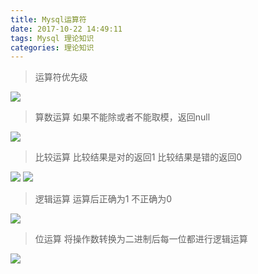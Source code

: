 ```yaml
---
title: Mysql运算符
date: 2017-10-22 14:49:11
tags: Mysql 理论知识
categories: 理论知识
---
```

> 运算符优先级

![](https://ww1.sinaimg.cn/large/005Y4715gy1fknl5tqrzcj30nl0djwi1.jpg)

> 算数运算 如果不能除或者不能取模，返回null

![](https://ww1.sinaimg.cn/large/005Y4715gy1fknkn462bvj30mi05vjtd.jpg)

> 比较运算 比较结果是对的返回1 比较结果是错的返回0

![](https://ww1.sinaimg.cn/large/005Y4715gy1fknkrccoopj30mj09sn0b.jpg)
![](https://ww1.sinaimg.cn/large/005Y4715gy1fknkrqiky8j30lw02d74o.jpg)

> 逻辑运算 运算后正确为1 不正确为0

![](https://ww1.sinaimg.cn/large/005Y4715gy1fknkvldmjrj30me050wg7.jpg)

> 位运算 将操作数转换为二进制后每一位都进行逻辑运算 

![](https://ww1.sinaimg.cn/large/005Y4715gy1fknkx735ksj30mc073wgk.jpg)
